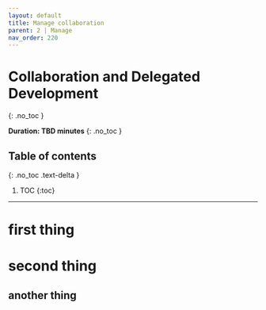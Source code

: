 ```yaml
---
layout: default
title: Manage collaboration
parent: 2 | Manage
nav_order: 220
---
```



# Collaboration and Delegated Development
{: .no_toc }

**Duration: TBD minutes**
{: .no_toc }

## Table of contents
{: .no_toc .text-delta }

1. TOC
{:toc}

---

# first thing

# second thing

## another thing